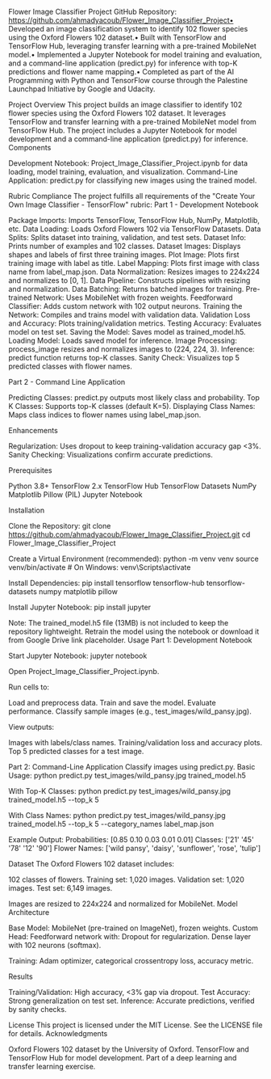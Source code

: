 Flower Image Classifier Project
GitHub Repository: https://github.com/ahmadyacoub/Flower_Image_Classifier_Project• Developed an image classification system to identify 102 flower species using the Oxford Flowers 102 dataset.• Built with TensorFlow and TensorFlow Hub, leveraging transfer learning with a pre-trained MobileNet model.• Implemented a Jupyter Notebook for model training and evaluation, and a command-line application (predict.py) for inference with top-K predictions and flower name mapping.• Completed as part of the AI Programming with Python and TensorFlow course through the Palestine Launchpad Initiative by Google and Udacity.

Project Overview
This project builds an image classifier to identify 102 flower species using the Oxford Flowers 102 dataset. It leverages TensorFlow and transfer learning with a pre-trained MobileNet model from TensorFlow Hub. The project includes a Jupyter Notebook for model development and a command-line application (predict.py) for inference.
Components

Development Notebook: Project_Image_Classifier_Project.ipynb for data loading, model training, evaluation, and visualization.
Command-Line Application: predict.py for classifying new images using the trained model.

Rubric Compliance
The project fulfills all requirements of the "Create Your Own Image Classifier - TensorFlow" rubric:
Part 1 - Development Notebook

Package Imports: Imports TensorFlow, TensorFlow Hub, NumPy, Matplotlib, etc.
Data Loading: Loads Oxford Flowers 102 via TensorFlow Datasets.
Data Splits: Splits dataset into training, validation, and test sets.
Dataset Info: Prints number of examples and 102 classes.
Dataset Images: Displays shapes and labels of first three training images.
Plot Image: Plots first training image with label as title.
Label Mapping: Plots first image with class name from label_map.json.
Data Normalization: Resizes images to 224x224 and normalizes to [0, 1].
Data Pipeline: Constructs pipelines with resizing and normalization.
Data Batching: Returns batched images for training.
Pre-trained Network: Uses MobileNet with frozen weights.
Feedforward Classifier: Adds custom network with 102 output neurons.
Training the Network: Compiles and trains model with validation data.
Validation Loss and Accuracy: Plots training/validation metrics.
Testing Accuracy: Evaluates model on test set.
Saving the Model: Saves model as trained_model.h5.
Loading Model: Loads saved model for inference.
Image Processing: process_image resizes and normalizes images to (224, 224, 3).
Inference: predict function returns top-K classes.
Sanity Check: Visualizes top 5 predicted classes with flower names.

Part 2 - Command Line Application

Predicting Classes: predict.py outputs most likely class and probability.
Top K Classes: Supports top-K classes (default K=5).
Displaying Class Names: Maps class indices to flower names using label_map.json.

Enhancements

Regularization: Uses dropout to keep training-validation accuracy gap <3%.
Sanity Checking: Visualizations confirm accurate predictions.

Prerequisites

Python 3.8+
TensorFlow 2.x
TensorFlow Hub
TensorFlow Datasets
NumPy
Matplotlib
Pillow (PIL)
Jupyter Notebook

Installation

Clone the Repository:
git clone https://github.com/ahmadyacoub/Flower_Image_Classifier_Project.git
cd Flower_Image_Classifier_Project


Create a Virtual Environment (recommended):
python -m venv venv
source venv/bin/activate  # On Windows: venv\Scripts\activate


Install Dependencies:
pip install tensorflow tensorflow-hub tensorflow-datasets numpy matplotlib pillow


Install Jupyter Notebook:
pip install jupyter




Note: The trained_model.h5 file (13MB) is not included to keep the repository lightweight. Retrain the model using the notebook or download it from Google Drive link placeholder.
Usage
Part 1: Development Notebook

Start Jupyter Notebook:
jupyter notebook


Open Project_Image_Classifier_Project.ipynb.

Run cells to:

Load and preprocess data.
Train and save the model.
Evaluate performance.
Classify sample images (e.g., test_images/wild_pansy.jpg).


View outputs:

Images with labels/class names.
Training/validation loss and accuracy plots.
Top 5 predicted classes for a test image.



Part 2: Command-Line Application
Classify images using predict.py.
Basic Usage:
python predict.py test_images/wild_pansy.jpg trained_model.h5

With Top-K Classes:
python predict.py test_images/wild_pansy.jpg trained_model.h5 --top_k 5

With Class Names:
python predict.py test_images/wild_pansy.jpg trained_model.h5 --top_k 5 --category_names label_map.json

Example Output:
Probabilities: [0.85 0.10 0.03 0.01 0.01]
Classes: ['21' '45' '78' '12' '90']
Flower Names: ['wild pansy', 'daisy', 'sunflower', 'rose', 'tulip']

Dataset
The Oxford Flowers 102 dataset includes:

102 classes of flowers.
Training set: 1,020 images.
Validation set: 1,020 images.
Test set: 6,149 images.

Images are resized to 224x224 and normalized for MobileNet.
Model Architecture

Base Model: MobileNet (pre-trained on ImageNet), frozen weights.
Custom Head: Feedforward network with:
Dropout for regularization.
Dense layer with 102 neurons (softmax).


Training: Adam optimizer, categorical crossentropy loss, accuracy metric.

Results

Training/Validation: High accuracy, <3% gap via dropout.
Test Accuracy: Strong generalization on test set.
Inference: Accurate predictions, verified by sanity checks.


License
This project is licensed under the MIT License. See the LICENSE file for details.
Acknowledgments

Oxford Flowers 102 dataset by the University of Oxford.
TensorFlow and TensorFlow Hub for model development.
Part of a deep learning and transfer learning exercise.

